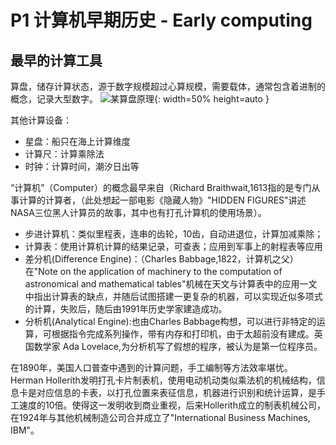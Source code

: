 # P1 计算机早期历史 - Early computing

## 最早的计算工具

算盘，储存计算状态，源于数字规模超过心算规模，需要载体，通常包含着进制的概念，记录大型数字。
![某算盘原理](https://cdn.jsdelivr.net/gh/huchangjun-sjtu/picbed/image/20240112112415.png ){: width=50% height=auto }

其他计算设备：

* 星盘：船只在海上计算维度
* 计算尺：计算乘除法
* 时钟：计算时间，潮汐日出等

“计算机”（Computer）的概念最早来自（Richard Braithwait,1613指的是专门从事计算的计算者，（此处想起一部电影《隐藏人物》"HIDDEN FIGURES"讲述NASA三位黑人计算员的故事，其中也有打孔计算机的使用场景）。

* 步进计算机：类似里程表，连串的齿轮，10齿，自动进退位，计算加减乘除；
* 计算表：使用计算机计算的结果记录，可查表；应用到军事上的射程表等应用
* 差分机(Difference Engine)：（Charles Babbage,1822，计算机之父）在"Note on the application of machinery to the computation of astronomical and mathematical tables"机械在天文与计算表中的应用一文中指出计算表的缺点，并随后试图搭建一更复杂的机器，可以实现近似多项式的计算，失败后，随后由1991年历史学家建造成功。
* 分析机(Analytical Engine):也由Charles Babbage构想，可以进行非特定的运算，可根据指令完成系列操作，带有内存和打印机，由于太超前没有建成。英国数学家 Ada Lovelace,为分析机写了假想的程序，被认为是第一位程序员。

在1890年，美国人口普查中遇到的计算问题，手工编制等方法效率堪忧。Herman Hollerith发明打孔卡片制表机，使用电动机动类似乘法机的机械结构，信息卡是对应信息的卡表，以打孔位置来表征信息，机器进行识别和统计运算，是手工速度的10倍。使得这一发明收到商业重视，后来Hollerith成立的制表机械公司，在1924年与其他机械制造公司合并成立了"International Business Machines, IBM"。